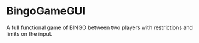 # BingoGameGUI
A full functional game of BINGO between two players with restrictions and limits on the input.
